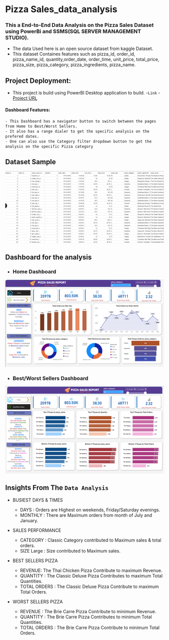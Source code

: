 # Pizza Sales_data_analysis
 ### This a End-to-End Data Analysis on the Pizza Sales Dataset using PowerBi and SSMS(SQL SERVER MANAGEMENT STUDIO).
  - The data Used here is an open source dataset from kaggle Dataset.
  - This dataset Containes features such as pizza_id, order_id, pizza_name_id, quantity,order_date, order_time, unit_price, total_price, pizza_size, pizza_category, pizza_ingredients, pizza_name.

## Project Deployment:
 - This project is build using PowerBI Desktop application to build.
 -`Link` -  [Project URL](https://portfolio-saurabh-singh-18.vercel.app/project.html)
 
#### Dashboard Features:
    - This Dashboard has a navigator button to switch between the pages from Home to Best/Worst Sellers.
    - It also has a range dialer to get the specific analysis on the prefered dates.
    - One can also use the Category filter dropdown button to get the analysis on the specific Pizza category

  ## Dataset Sample
  <img src="https://github.com/Saurabh7Goku/Sales_data_analysis/blob/main/image_2023-10-31_142410683.png" alt="Dataset Image">

  ## Dashboard for the analysis

  - ### Home Dashboard
  <img src="https://github.com/Saurabh7Goku/Sales_data_analysis/blob/main/pizza_sales_analysis.png" alt="Dataset Image">

  - ### Best/Worst Sellers Dashboard
  <img src="https://github.com/Saurabh7Goku/Sales_data_analysis/blob/main/best_worst_sellers.png" alt="Dataset Image">

  ## Insights From The `Data Analysis`
  - BUSIEST DAYS & TIMES
      - DAYS : Orders are Highest on weekends, Friday/Saturday evenings.
      - MONTHLY : There are Maximum orders from month of July and January.
  - SALES PERFORMANCE
      - CATEGORY : Classic Category contributed to Maximum sales & total orders.
      - SIZE Large : Size contributed to Maximum sales.
   
  - BEST SELLERS PIZZA
      - REVENUE:  The Thai Chicken Pizza Contribute to maximum Revenue.
      - QUANTITY : The Classic Deluxe Pizza Contributes to maximum Total Quantities.
      - TOTAL ORDERS : The Classic Deluxe Pizza Contribute to maximum Total Orders.
   
  - WORST SELLERS PIZZA
      - REVENUE : The Brie Carre Pizza Contribute to minimum Revenue.
      - QUANTITY : The Brie Carre Pizza Contributes to minimum Total Quantities.
      - TOTAL ORDERS : The Brie Carre  Pizza Contribute to minimum Total Orders.
